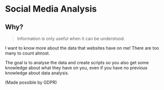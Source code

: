 # Social Media Analysis

## Why? 
> Information is only useful when it can be understood. 

I want to know more about the data that websites have on me! There are too many to count almost. 

The goal is to analyse the data and create scripts so you also get some knowledge about what they have on you, even if you have no previous knowledge about data analysis. 

(Made possible by GDPR)
